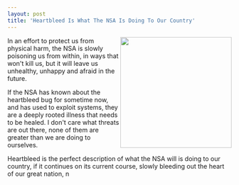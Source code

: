 ```yaml
---
layout: post
title: 'Heartbleed Is What The NSA Is Doing To Our Country'
---
```

<p><img style="paddng: 15px;" src="https://s3.amazonaws.com/kinlane-productions/heartbleed/heartbleed.jpg" alt="" width="250" align="right" /></p>
<p>In an effort to protect us from physical harm, the NSA is slowly poisoning us from within, in ways that won't kill us, but it will leave us unhealthy, unhappy and afraid in the future.</p>
<p>If the NSA has known about the heartbleed bug for sometime now, and has used to exploit systems, they are a deeply rooted illness that needs to be healed. I don't care what threats are out there, none of them are greater than we are doing to ourselves.</p>
<p>Heartbleed is the perfect description of what the NSA will is doing to our country, if it continues on its current course, slowly bleeding out the heart of our great nation, n</p>